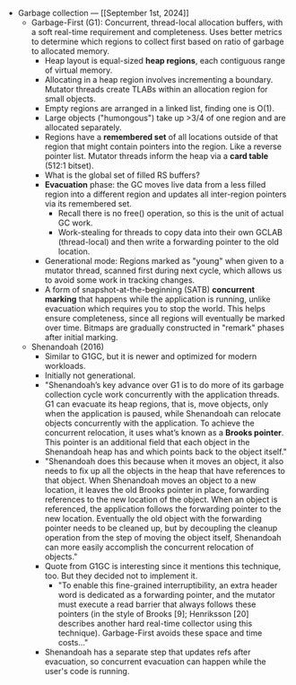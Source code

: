 - Garbage collection — [[September 1st, 2024]]
    - Garbage-First (G1): Concurrent, thread-local allocation buffers, with a soft real-time requirement and completeness. Uses better metrics to determine which regions to collect first based on ratio of garbage to allocated memory.
        - Heap layout is equal-sized __heap regions__, each contiguous range of virtual memory.
        - Allocating in a heap region involves incrementing a boundary. Mutator threads create TLABs within an allocation region for small objects.
        - Empty regions are arranged in a linked list, finding one is O(1).
        - Large objects ("humongous") take up >3/4 of one region and are allocated separately.
        - Regions have a __remembered set__ of all locations outside of that region that might contain pointers into the region. Like a reverse pointer list. Mutator threads inform the heap via a __card table__ (512:1 bitset).
        - What is the global set of filled RS buffers?
        - __Evacuation__ phase: the GC moves live data from a less filled region into a different region and updates all inter-region pointers via its remembered set.
            - Recall there is no free() operation, so this is the unit of actual GC work.
            - Work-stealing for threads to copy data into their own GCLAB (thread-local) and then write a forwarding pointer to the old location.
        - Generational mode: Regions marked as "young" when given to a mutator thread, scanned first during next cycle, which allows us to avoid some work in tracking changes.
        - A form of snapshot-at-the-beginning (SATB) __concurrent marking__ that happens while the application is running, unlike evacuation which requires you to stop the world. This helps ensure completeness, since all regions will eventually be marked over time. Bitmaps are gradually constructed in "remark" phases after initial marking.
    - Shenandoah (2016)
        - Similar to G1GC, but it is newer and optimized for modern workloads.
        - Initially not generational.
        - "Shenandoah’s key advance over G1 is to do more of its garbage collection cycle work concurrently with the application threads. G1 can evacuate its heap regions, that is, move objects, only when the application is paused, while Shenandoah can relocate objects concurrently with the application. To achieve the concurrent relocation, it uses what’s known as a __Brooks pointer__. This pointer is an additional field that each object in the Shenandoah heap has and which points back to the object itself."
        - "Shenandoah does this because when it moves an object, it also needs to fix up all the objects in the heap that have references to that object. When Shenandoah moves an object to a new location, it leaves the old Brooks pointer in place, forwarding references to the new location of the object. When an object is referenced, the application follows the forwarding pointer to the new location. Eventually the old object with the forwarding pointer needs to be cleaned up, but by decoupling the cleanup operation from the step of moving the object itself, Shenandoah can more easily accomplish the concurrent relocation of objects."
        - Quote from G1GC is interesting since it mentions this technique, too. But they decided not to implement it.
            - "To enable this fine-grained interruptibility, an extra header word is dedicated as a forwarding pointer, and the mutator must execute a read barrier that always follows these pointers (in the style of Brooks [9]; Henriksson [20] describes another hard real-time collector using this technique). Garbage-First avoids these space and time costs…"
        - Shenandoah has a separate step that updates refs after evacuation, so concurrent evacuation can happen while the user's code is running.
